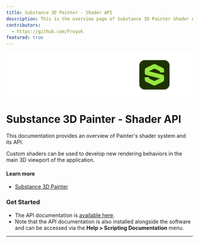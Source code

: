 ```yaml
---
title: Substance 3D Painter - Shader API
description: This is the overview page of Substance 3D Painter Shader API
contributors:
  - https://github.com/Froyok
featured: true
---
```


<Hero slots="image, heading, text" background="rgb(1, 46, 24)" hideBreadcrumbNav={true} />

![Hero image](./hero.png)

# Substance 3D Painter - Shader API

This documentation provides an overview of Painter's shader system and its API.

Custom shaders can be used to develop new rendering behaviors in the main 3D viewport of the application.

<Resources slots="heading, links"/>

#### Learn more

* [Substance 3D Painter](https://www.adobe.com/products/substance3d-painter.html)

### Get Started

- The API documentation is [available here](/api/index.html).
- Note that the API documentation is also installed alongside the software and can be accessed via the **Help > Scripting Documentation** menu.

---
